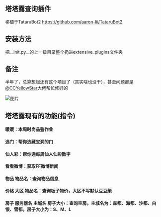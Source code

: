 
## 塔塔露查询插件
移植于TataruBot2
https://github.com/aaron-lii/TataruBot2


## 安装方法

把__init.py__的上一级目录整个扔进extensive_plugins文件夹

## 备注

半年了，总算想起还有这个项目了（其实啥也没干），甚至问题都是[@CCYellowStar](https://github.com/CCYellowStar)大佬帮忙修好的

![图片](https://user-images.githubusercontent.com/72508741/186458863-bc112a91-d4b7-4f4c-9a9a-91da42d50882.png)



## 塔塔露现有的功能(指令)
#### 暖暖：本周时尚品鉴作业 
#### 选门：帮你选藏宝洞的门 
#### 仙人彩：帮你选每周仙人仙彩数字 
#### 看看微博：获取FF微博新闻 
#### 物品 物品名：查询物品信息 
#### 价格 大区 物品名：查询板子物价，大区不写默认豆豆柴 
#### 房子 服务器名 主城名 房子大小：查询空房。主城名为：森都、海都、沙都、白银、雪都。房子大小为：S、M、L 
